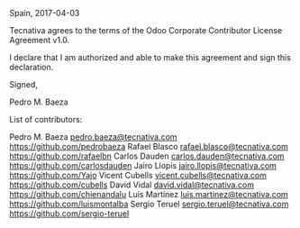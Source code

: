 Spain, 2017-04-03

Tecnativa agrees to the terms of the Odoo Corporate Contributor License
Agreement v1.0.

I declare that I am authorized and able to make this agreement and sign this
declaration.

Signed,

Pedro M. Baeza

List of contributors:

Pedro M. Baeza <pedro.baeza@tecnativa.com> https://github.com/pedrobaeza
Rafael Blasco <rafael.blasco@tecnativa.com> https://github.com/rafaelbn
Carlos Dauden <carlos.dauden@tecnativa.com> https://github.com/carlosdauden
Jairo Llopis <jairo.llopis@tecnativa.com> https://github.com/Yajo
Vicent Cubells <vicent.cubells@tecnativa.com> https://github.com/cubells
David Vidal <david.vidal@tecnativa.com> https://github.com/chienandalu
Luis Martínez <luis.martinez@tecnativa.com> https://github.com/luismontalba
Sergio Teruel <sergio.teruel@tecnativa.com> https://github.com/sergio-teruel
